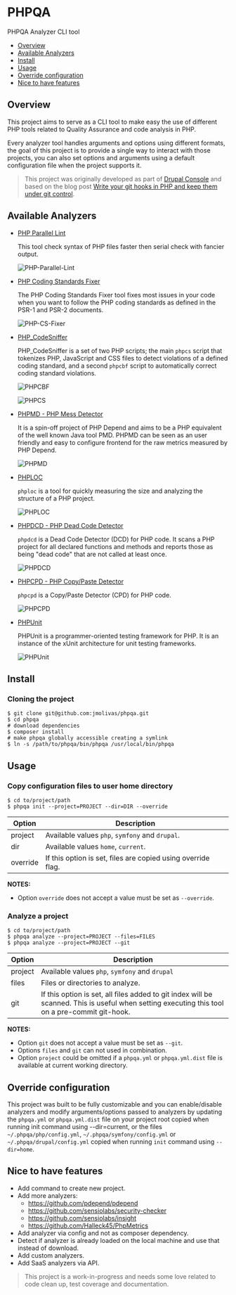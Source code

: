 PHPQA
=============================================
PHPQA Analyzer CLI tool

<!-- START doctoc generated TOC please keep comment here to allow auto update -->
<!-- DON'T EDIT THIS SECTION, INSTEAD RE-RUN doctoc TO UPDATE -->

- [Overview](#overview)
- [Available Analyzers](#available-analyzers)
- [Install](#install)
- [Usage](#usage)
- [Override configuration](#override-configuration)
- [Nice to have features](#nice-to-have-features)

<!-- END doctoc generated TOC please keep comment here to allow auto update -->

## Overview
This project aims to serve as a CLI tool to make easy the use of different PHP tools related to Quality Assurance and code analysis in PHP.

Every analyzer tool handles arguments and options using different formats, the goal of this project is to provide a single way to interact with those projects, you can also set options and arguments using a default configuration file when the project supports it.

> This project was originally developed as part of [Drupal Console](https://github.com/hechoendrupal/DrupalConsole) and based on the blog post [Write your git hooks in PHP and keep them under git control](http://carlosbuenosvinos.com/write-your-git-hooks-in-php-and-keep-them-under-git-control/).

## Available Analyzers

- [PHP Parallel Lint](https://github.com/JakubOnderka/PHP-Parallel-Lint)

  This tool check syntax of PHP files faster then serial check with fancier output.

  ![PHP-Parallel-Lint](http://i.imgur.com/F3BZsCP.png)

- [PHP Coding Standards Fixer](https://github.com/FriendsOfPHP/PHP-CS-Fixer)

  The PHP Coding Standards Fixer tool fixes most issues in your code when you want to follow the PHP coding standards as defined in the PSR-1 and PSR-2 documents.

  ![PHP-CS-Fixer](http://i.imgur.com/IU5pDhf.png)

- [PHP_CodeSniffer](https://github.com/squizlabs/PHP_CodeSniffer)

  PHP_CodeSniffer is a set of two PHP scripts; the main `phpcs` script that tokenizes PHP, JavaScript and CSS files to detect violations of a defined coding standard, and a second `phpcbf` script to automatically correct coding standard violations.

  ![PHPCBF](http://i.imgur.com/0wiB36B.png)

  ![PHPCS](http://i.imgur.com/h8PLm4f.png)

- [PHPMD - PHP Mess Detector](http://phpmd.org/)

  It is a spin-off project of PHP Depend and aims to be a PHP equivalent of the well known Java tool PMD. PHPMD can be seen as an user friendly and easy to configure frontend for the raw metrics measured by PHP Depend.

  ![PHPMD](http://i.imgur.com/LhA4swF.png)

- [PHPLOC](https://github.com/sebastianbergmann/phploc)

  `phploc` is a tool for quickly measuring the size and analyzing the structure of a PHP project.

  ![PHPLOC](http://i.imgur.com/8Ewc07T.png)

- [PHPDCD - PHP Dead Code Detector](https://github.com/sebastianbergmann/phpdcd)

  `phpdcd` is a Dead Code Detector (DCD) for PHP code. It scans a PHP project for all declared functions and methods and reports those as being "dead code" that are not called at least once.

  ![PHPDCD](http://i.imgur.com/WPoDgcs.png)

- [PHPCPD - PHP Copy/Paste Detector](https://github.com/sebastianbergmann/phpcpd)

  `phpcpd` is a Copy/Paste Detector (CPD) for PHP code.

  ![PHPCPD](http://i.imgur.com/McvqmKJ.png)

- [PHPUnit](https://phpunit.de/)

  PHPUnit is a programmer-oriented testing framework for PHP. It is an instance of the xUnit architecture for unit testing frameworks.

  ![PHPUnit](http://i.imgur.com/80Q3pGm.png)

## Install

### Cloning the project
```
$ git clone git@github.com:jmolivas/phpqa.git
$ cd phpqa
# download dependencies
$ composer install
# make phpqa globally accessible creating a symlink
$ ln -s /path/to/phpqa/bin/phpqa /usr/local/bin/phpqa
```

## Usage

### Copy configuration files to user home directory
```
$ cd to/project/path
$ phpqa init --project=PROJECT --dir=DIR --override
```
| Option   | Description |
| -------- | ----------------------------- |
| project  | Available values `php`, `symfony` and `drupal`. |
| dir      | Available values `home`, `current`. |
| override | If this option is set, files are copied using override flag. |

**NOTES:**
- Option `override` does not accept a value must be set as `--override`.

### Analyze a project
```
$ cd to/project/path
$ phpqa analyze --project=PROJECT --files=FILES
$ phpqa analyze --project=PROJECT --git
```

| Option  | Description |
| ------- | ----------------------------- |
| project | Available values `php`, `symfony` and `drupal` |
| files   | Files or directories to analyze. |
| git     | If this option is set, all files added to git index will be scanned. This is useful when setting executing this tool on a pre-commit git-hook. |

**NOTES:**
- Option `git` does not accept a value must be set as `--git`.
- Options `files` and `git` can not used in combination.
- Option `project` could be omitted if a `phpqa.yml` or `phpqa.yml.dist` file is available at current working directory.

## Override configuration
This project was built to be fully customizable and you can enable/disable analyzers and modify arguments/options passed to analyzers by updating the `phpqa.yml` or `phpqa.yml.dist` file on your project root  copied when running init command using --dir=current, or the files `~/.phpqa/php/config.yml`, `~/.phpqa/symfony/config.yml` or `~/.phpqa/drupal/config.yml` copied when running `init` command using `--dir=home`.

## Nice to have features
- Add command to create new project.
- Add more analyzers:
   - https://github.com/pdepend/pdepend
   - https://github.com/sensiolabs/security-checker
   - https://github.com/sensiolabs/insight
   - https://github.com/Halleck45/PhpMetrics
- Add analyzer via config and not as composer dependency.
- Detect if analyzer is already loaded on the local machine and use that instead of download.
- Add custom analyzers.
- Add SaaS analyzers via API.

> This project is a work-in-progress and needs some love related to code clean up, test coverage and documentation.
